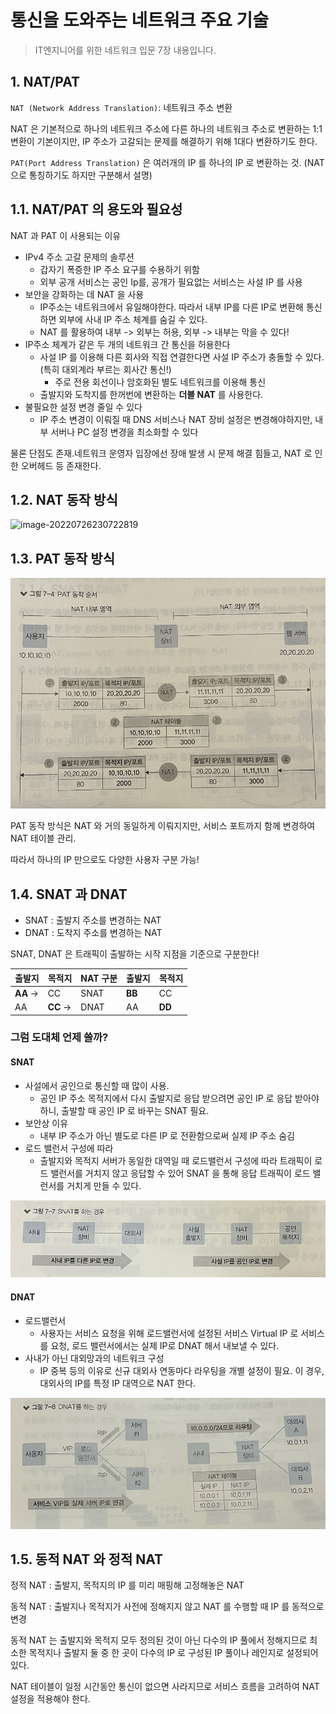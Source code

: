 # 통신을 도와주는 네트워크 주요 기술

> IT엔지니어를 위한 네트워크 입문 7장 내용입니다.



## 1. NAT/PAT

`NAT (Network Address Translation)`: 네트워크 주소 변환

NAT 은 기본적으로 하나의 네트워크 주소에 다른 하나의 네트워크 주소로 변환하는 1:1 변환이 기본이지만, 
IP 주소가 고갈되는 문제를 해결하기 위해 1대다 변환하기도 한다.

`PAT(Port Address Translation)` 은 여러개의 IP 를 하나의 IP 로 변환하는 것. (NAT 으로 통칭하기도 하지만 구분해서 설명)



## 1.1. NAT/PAT 의 용도와 필요성

NAT 과 PAT 이 사용되는 이유

- IPv4 주소 고갈 문제의 솔루션
  - 갑자기 폭증한 IP 주소 요구를 수용하기 위함
  - 외부 공개 서비스는 공인 Ip를, 공개가 필요없는 서비스는 사설 IP 를 사용
- 보안을 강화하는 데 NAT 을 사용
  - IP주소는 네트워크에서 유일해야한다. 따라서 내부 IP를 다른 IP로 변환해 통신하면 외부에 사내 IP 주소 체계를 숨길 수 있다.
  - NAT 를 활용하여 내부 -> 외부는 허용, 외부 -> 내부는 막을 수 있다!
- IP주소 체계가 같은 두 개의 네트워크 간 통신을 허용한다
  - 사설 IP 를 이용해 다른 회사와 직접 연결한다면 사설 IP 주소가 충돌할 수 있다. (특히 대외계라 부르는 회사간 통신!)
    - 주로 전용 회선이나 암호화된 별도 네트워크를 이용해 통신
  - 출발지와 도착지를 한꺼번에 변환하는 **더블 NAT** 를 사용한다.
- 불필요한 설정 변경 줄일 수 있다 
  - IP 주소 변경이 이뤄질 때 DNS 서비스나 NAT 장비 설정은 변경해야하지만, 내부 서버나 PC 설정 변경을 최소화할 수 있다



물론 단점도 존재.네트워크 운영자 입장에선 장애 발생 시 문제 해결 힘들고, NAT 로 인한 오버헤드 등 존재한다.



## 1.2. NAT 동작 방식

![image-20220726230722819](images/image-20220726230722819.png)

## 1.3. PAT 동작 방식

![image-20220726231035161](images/image-20220726231035161.png)

PAT 동작 방식은 NAT 와 거의 동일하게 이뤄지지만, 서비스 포트까지 함께 변경하여 NAT 테이블 관리.

따라서 하나의 IP 만으로도 다양한 사용자 구분 가능!



## 1.4. SNAT 과 DNAT

- SNAT : 출발지 주소를 변경하는 NAT
- DNAT : 도착지 주소를 변경하는 NAT

SNAT, DNAT 은 트래픽이 출발하는 시작 지점을 기준으로 구분한다!

| 출발지   | 목적지   | NAT 구분 | 출발지 | 목적지 |
| -------- | -------- | -------- | ------ | ------ |
| **AA** → | CC       | SNAT     | **BB** | CC     |
| AA       | **CC** → | DNAT     | AA     | **DD** |

### 그럼 도대체 언제 쓸까?

#### SNAT

- 사설에서 공인으로 통신할 때 많이 사용.
  - 공인 IP 주소 목적지에서 다시 출발지로 응답 받으려면 공인 IP 로 응답 받아야 하니, 출발할 때 공인 IP 로 바꾸는 SNAT 필요.
- 보안상 이유
  - 내부 IP 주소가 아닌 별도로 다른 IP 로 전환함으로써 실제 IP 주소 숨김
- 로드 밸런서 구성에 따라
  - 출발지와 목적지 서버가 동일한 대역일 때 로드밸런서 구성에 따라 트래픽이 로드 밸런서를 거치지 않고 응답할 수 있어 SNAT 을 통해 응답 트래픽이 로드 밸런서를 거치게 만들 수 있다.

![image-20220726233258835](images/image-20220726233258835.png)

#### DNAT

- 로드밸런서
  - 사용자는 서비스 요청을 위해 로드밸런서에 설정된 서비스 Virtual IP 로 서비스를 요청, 
    로드 밸런서에서는 실제 IP로 DNAT 해서 내보낼 수 있다.
- 사내가 아닌 대외망과의 네트워크 구성
  - IP 중복 등의 이유로 신규 대외사 연동마다 라우팅을 개별 설정이 필요. 
    이 경우, 대외사의 IP를 특정 IP 대역으로 NAT 한다.

![image-20220726233315126](images/image-20220726233315126.png)



## 1.5. 동적 NAT 와 정적 NAT

정적 NAT : 출발지, 목적지의 IP 를 미리 매핑해 고정해놓은 NAT

동적 NAT : 출발지나 목적지가 사전에 정해지지 않고 NAT 를 수행할 때 IP 를 동적으로 변경

동적 NAT 는 출발지와 목적지 모두 정의된 것이 아닌 다수의 IP 풀에서 정해지므로 최소한 목적지나 출발지 둘 중 한 곳이 다수의 IP 로 구성된 IP 풀이나 레인지로 설정되어 있다.

NAT 테이블이 일정 시간동안 통신이 없으면 사라지므로 서비스 흐름을 고려하여 NAT 설정을 적용해야 한다.